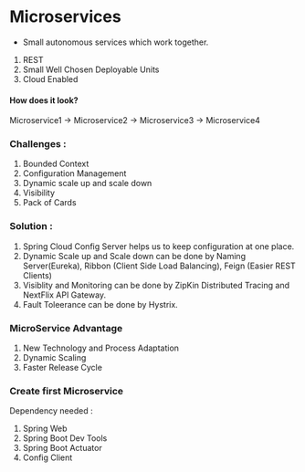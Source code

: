 # Microservices

- Small autonomous services which work together.

1. REST
2. Small Well Chosen Deployable Units
3. Cloud Enabled

#### How does it look?
Microservice1 -> Microservice2 -> Microservice3 -> Microservice4

### Challenges : 
1. Bounded Context
2. Configuration Management
3. Dynamic scale up and scale down
4. Visibility
5. Pack of Cards

### Solution : 
1. Spring Cloud Config Server helps us to keep configuration at one place.
2. Dynamic Scale up and Scale down can be done by Naming Server(Eureka), Ribbon (Client Side Load Balancing), Feign (Easier REST Clients)
3. Visiblity and Monitoring can be done by ZipKin Distributed Tracing and NextFlix API Gateway.
4. Fault Toleerance can be done by Hystrix.

### MicroService Advantage
1. New Technology and Process Adaptation
2. Dynamic Scaling
3. Faster Release Cycle


### Create first Microservice

Dependency needed : 
1. Spring Web
2. Spring Boot Dev Tools
3. Spring Boot Actuator
4. Config Client




